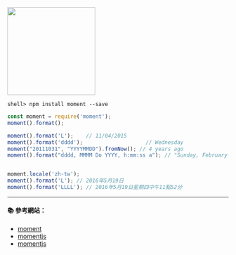 
<img src="https://pbs.twimg.com/profile_images/482670411402858496/Xrtdc94q_400x400.png" width="200">    

```
shell> npm install moment --save
```

```js
const moment = require('moment');
moment().format();

moment().format('L');    // 11/04/2015
moment().format('dddd');                    // Wednesday
moment("20111031", "YYYYMMDD").fromNow(); // 4 years ago
moment().format("dddd, MMMM Do YYYY, h:mm:ss a"); // "Sunday, February 14th 2010, 3:25:50 pm"


moment.locale('zh-tw');
moment().format('L'); // 2016年5月19日
moment().format('LLLL'); // 2016年5月19日星期四中午11點52分
```

---

#### :books: 參考網站：
- [moment](https://www.npmjs.com/package/moment)
- [momentjs](http://momentjs.com/)
- [momentjs](http://momentjs.com/docs/)